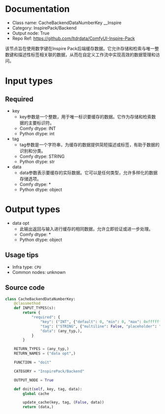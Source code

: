 
# Documentation
- Class name: CacheBackendDataNumberKey __Inspire
- Category: InspirePack/Backend
- Output node: True
- Repo Ref: https://github.com/ltdrdata/ComfyUI-Inspire-Pack

该节点旨在使用数字键在Inspire Pack后端缓存数据。它允许存储和检索与唯一整数键和描述性标签相关联的数据，从而在自定义工作流中实现高效的数据管理和访问。

# Input types
## Required
- key
    - key参数是一个整数，用于唯一标识要缓存的数据。它作为存储和检索数据的主要标识符。
    - Comfy dtype: INT
    - Python dtype: int
- tag
    - tag参数是一个字符串，为缓存的数据提供简短描述或标签，有助于数据的识别和分类。
    - Comfy dtype: STRING
    - Python dtype: str
- data
    - data参数表示要缓存的实际数据。它可以是任何类型，允许多样化的数据存储选项。
    - Comfy dtype: *
    - Python dtype: object

# Output types
- data opt
    - 此输出返回与输入进行缓存的相同数据，允许立即验证或进一步处理。
    - Comfy dtype: *
    - Python dtype: object


## Usage tips
- Infra type: `CPU`
- Common nodes: unknown


## Source code
```python
class CacheBackendDataNumberKey:
    @classmethod
    def INPUT_TYPES(s):
        return {
            "required": {
                "key": ("INT", {"default": 0, "min": 0, "max": 0xffffffffffffffff}),
                "tag": ("STRING", {"multiline": False, "placeholder": "Tag: short description"}),
                "data": (any_typ,),
            }
        }

    RETURN_TYPES = (any_typ,)
    RETURN_NAMES = ("data opt",)

    FUNCTION = "doit"

    CATEGORY = "InspirePack/Backend"

    OUTPUT_NODE = True

    def doit(self, key, tag, data):
        global cache

        update_cache(key, tag, (False, data))
        return (data,)

```
